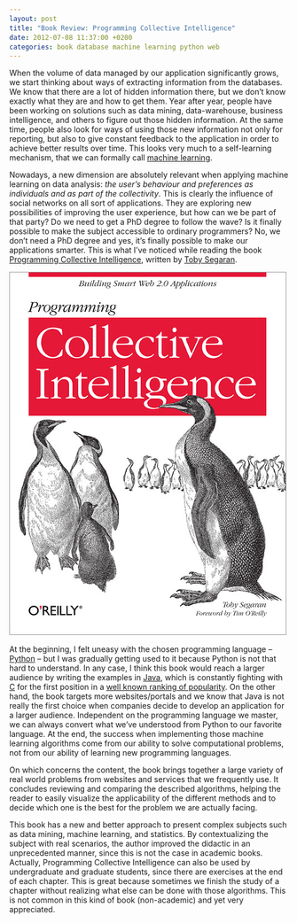 ```yaml
---
layout: post
title: "Book Review: Programming Collective Intelligence"
date: 2012-07-08 11:37:00 +0200
categories: book database machine learning python web
---
```


When the volume of data managed by our application significantly grows, we start thinking about ways of extracting information from the databases. We know that there are a lot of hidden information there, but we don’t know exactly what they are and how to get them. Year after year, people have been working on solutions such as data mining, data-warehouse, business intelligence, and others to figure out those hidden information. At the same time, people also look for ways of using those new information not only for reporting, but also to give constant feedback to the application in order to achieve better results over time. This looks very much to a self-learning mechanism, that we can formally call <a href="http://en.wikipedia.org/wiki/Machine_learning" target="_blank">machine learning</a>.

Nowadays, a new dimension are absolutely relevant when applying machine learning on data analysis: _the user’s behaviour and preferences as individuals and as part of the collectivity_. This is clearly the influence of social networks on all sort of applications. They are exploring new possibilities of improving the user experience, but how can we be part of that party? Do we need to get a PhD degree to follow the wave? Is it finally possible to make the subject accessible to ordinary programmers? No, we don’t need a PhD degree and yes, it’s finally possible to make our applications smarter. This is what I’ve noticed while reading the book <a href="http://shop.oreilly.com/product/9780596529321.do" target="_blank">Programming Collective Intelligence</a>, written by <a href="http://kiwitobes.com/">Toby Segaran</a>.

![lrg.jpg](/images/posts/lrg.jpg)

At the beginning, I felt uneasy with the chosen programming language – <a href="http://www.python.org/">Python</a> – but I was gradually getting used to it because Python is not that hard to understand. In any case, I think this book would reach a larger audience by writing the examples in <a href="http://www.oracle.com/technetwork/java/index.html">Java</a>, which is constantly fighting with <a href="http://www.cprogramming.com/">C</a> for the first position in a <a href="http://www.tiobe.com/index.php/content/paperinfo/tpci/index.html" target="_blank">well known ranking of popularity</a>. On the other hand, the book targets more websites/portals and we know that Java is not really the first choice when companies decide to develop an application for a larger audience. Independent on the programming language we master, we can always convert what we’ve understood from Python to our favorite language. At the end, the <span style="background-color: white;">success when implementing those machine learning algorithms come from</span> our ability to solve computational problems, not from our ability of learning new programming languages.

On which concerns the content, the book brings together a large variety of real world problems <span style="background-color: white;">from websites and services that we frequently </span><span style="background-color: white;">use. It concludes reviewing and comparing the described algorithms, helping</span><span style="background-color: white;"> the reader to easily visualize the applicability of the different methods and </span><span style="background-color: white;">to decide which one is the best for the problem we are actually facing.</span>

<span style="background-color: white;">This book has a new and better approach to present complex subjects such as data mining, machine learning, and statistics. By contextualizing the subject with real scenarios, the author improved the didactic in an unprecedented manner, since this is</span><span style="background-color: white;"> not the case in academic books. Actually, Programming Collective Intelligence can also be used by undergraduate and graduate students, since t</span><span style="background-color: white;">here are exercises at the end of each chapter. This is great because sometimes we finish the study of a chapter without realizing what else can be done with those algorithms. This is not common in this kind of book (non-academic) and yet very appreciated.</span>
